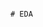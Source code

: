                                                                                                                         # EDA 
